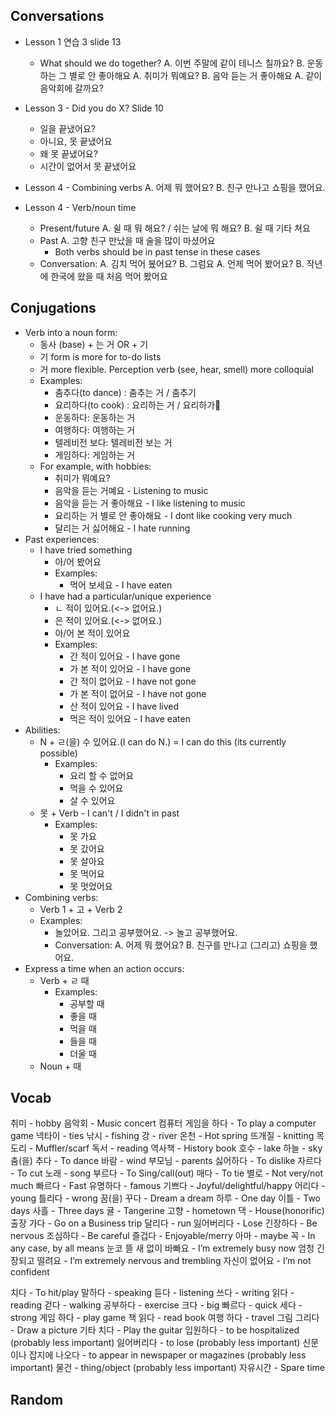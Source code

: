 ## Conversations

- Lesson 1 연습 3 slide 13

  - What should we do together?
    A. 이번 주말에 같이 테니스 칠까요?
    B. 운동하는 그 별로 안 좋아해요
    A. 취미가 뭐예요?
    B. 음악 듣는 거 좋아해요
    A. 같이 음악회에 갈까요?

- Lesson 3 - Did you do X? Slide 10

  - 일을 끝냈어요?
  - 아니요, 못 끝냈어요
  - 왜 못 끝냈어요?
  - 시간이 없어서 못 끝냈어요

- Lesson 4 - Combining verbs
  A. 어제 뭐 했어요?
  B. 친구 만나고 쇼핑을 했어요.

- Lesson 4 - Verb/noun time
  - Present/future
    A. 쉴 때 뭐 해요? / 쉬는 날에 뭐 해요?
    B. 쉴 때 기타 쳐요
  - Past
    A. 고향 친구 만났을 때 술을 많이 마셨어요
    - Both verbs should be in past tense in these cases
  - Conversation:
    A. 김치 먹어 봈어요?
    B. 그럼요
    A. 언제 먹어 봤어요?
    B. 작년에 한국에 왔을 때 처음 먹어 봤어요

## Conjugations

- Verb into a noun form:
  - 동사 (base) + 는 거 OR + 기
  - 기 form is more for to-do lists
  - 거 more flexible. Perception verb (see, hear, smell) more colloquial
  - Examples:
    - 춤추다(to dance) : 춤추는 거 / 춤추기
    - 요리하다(to cook) : 요리하는 거 / 요리하가
    - 운동하다: 운동하는 거
    - 여행하다: 여행하는 거
    - 텔레비전 보다: 텔레비전 보는 거
    - 게임하다: 게임하는 거
  - For example, with hobbies:
    - 취미가 뭐예요?
    - 음악을 듣는 거예요 - Listening to music
    - 음악을 듣는 거 좋아해요 - I like listening to music
    - 요리하는 거 별로 안 좋아해요 - I dont like cooking very much
    - 달리는 거 싫어해요 - I hate running
- Past experiences:
  - I have tried something
    - 아/어 봤어요
    - Examples:
      - 먹어 보세요 - I have eaten
  - I have had a particular/unique experience
    - ㄴ 적이 있어요.(<-> 없어요.)
    - 은 적이 있어요.(<-> 없어요.)
    - 아/어 본 적이 있어요
    - Examples:
      - 간 적이 있어요 - I have gone
      - 가 본 적이 있어요 - I have gone
      - 간 적이 없어요 - I have not gone
      - 가 본 적이 없어요 - I have not gone
      - 산 적이 있어요 - I have lived
      - 먹은 적이 있어요 - I have eaten
- Abilities:
  - N + ㄹ(을) 수 있어요.(I can do N.) = I can do this (its currently possible)
    - Examples:
      - 요리 할 수 없어요
      - 먹을 수 있어요
      - 살 수 있어요
  - 못 + Verb - I can't / I didn't in past
    - Examples:
      - 못 가요
      - 못 갔어요
      - 못 살아요
      - 못 먹어요
      - 못 멋었어요
- Combining verbs:
  - Verb 1 + 고 + Verb 2
  - Examples:
    - 놀았어요. 그리고 공부했어요. -> 놀고 공부했어요.
    - Conversation:
      A. 어제 뭐 했어요?
      B. 친구를 만나고 (그리고) 쇼핑을 했어요.
- Express a time when an action occurs:
  - Verb + ㄹ 때
    - Examples:
      - 공부할 때
      - 좋을 때
      - 먹을 때
      - 들을 때
      - 더울 때
  - Noun + 때

## Vocab

취미 - hobby
음악회 - Music concert
컴퓨터 게임을 하다 - To play a computer game
넥타이 - ties
낚시 - fishing
강 - river
온천 - Hot spring
뜨개질 - knitting
목도리 - Muffler/scarf
독서 - reading
역사책 - History book
호수 - lake
하늘 - sky
춤(을) 추다 - To dance
바람 - wind
부모님 - parents
싫어하다 - To dislike
자르다 - To cut
노래 - song
부르다 - To Sing/call(out)
매다 - To tie
별로 - Not very/not much
빠르다 - Fast
유명하다 - famous
기쁘다 - Joyful/delightful/happy
어리다 - young
틀리다 - wrong
꿈(을) 꾸다 - Dream a dream
하루 - One day
이틀 - Two days
사흘 - Three days
귤 - Tangerine
고향 - hometown
댁 - House(honorific)
출장 가다 - Go on a Business trip
달리다 - run
잃어버리다 - Lose
긴장하다 - Be nervous
조심하다 - Be careful
즐겁다 - Enjoyable/merry
아마 - maybe
꼭 - In any case, by all means
눈코 뜰 새 없이 바빠요 - I’m extremely busy now
엄청 긴장되고 떨려요 - I’m extremely nervous and trembling
자신이 없어요 - I’m not confident

치다 - To hit/play
말하다 - speaking
듣다 - listening
쓰다 - writing
읽다 - reading
걷다 - walking
공부하다 - exercise
크다 - big
빠르다 - quick
세다 - strong
게임 하다 - play game
책 읽다 - read book
여행 하다 - travel
그림 그리다 - Draw a picture
기타 치다 - Play the guitar
입원하다 - to be hospitalized (probably less important)
잃어버리다 - to lose (probably less important)
신문이나 잡지에 나오다 - to appear in newspaper or magazines (probably less important)
물건 - thing/object (probably less important)
자유시간 - Spare time

## Random
